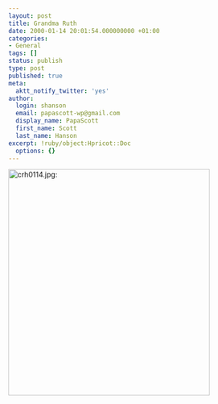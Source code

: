 ```yaml
---
layout: post
title: Grandma Ruth
date: 2000-01-14 20:01:54.000000000 +01:00
categories:
- General
tags: []
status: publish
type: post
published: true
meta:
  aktt_notify_twitter: 'yes'
author:
  login: shanson
  email: papascott-wp@gmail.com
  display_name: PapaScott
  first_name: Scott
  last_name: Hanson
excerpt: !ruby/object:Hpricot::Doc
  options: {}
---
```

<p><img src="https://www.papascott.de/wordpress/wp-content/uploads/2000/01/crh0114.jpg" height="449" width="400" border="0" alt="crh0114.jpg: " /></p>
